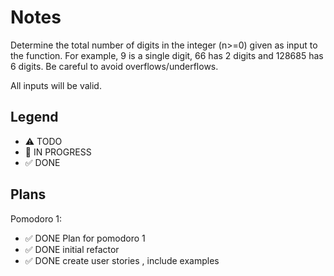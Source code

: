 # Notes

Determine the total number of digits in the integer (n>=0) given as input to the function. For example, 9 is a single digit, 66 has 2 digits and 128685 has 6 digits. Be careful to avoid overflows/underflows.

All inputs will be valid.

## Legend
- ⚠ TODO
- 🚧 IN PROGRESS
- ✅ DONE

## Plans

Pomodoro 1:
- ✅ DONE Plan for pomodoro 1
- ✅ DONE initial refactor
- ✅ DONE create user stories , include examples